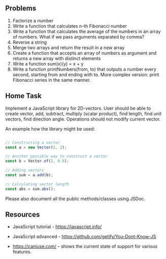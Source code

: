 ## Problems

1. Factorize a number
2. Write a function that calculates n-th Fibonacci number
3. Write a function that calculates the average of the numbers in an array of
   numbers. What if we pass arguments separated by comma?
4. Reverse a string
5. Merge two arrays and return the result in a new array
6. Create a function that accepts an array of numbers as argument and returns a
   new array with distinct elements
7. Write a function sum(x)(y) = x + y
8. Write a function printNumbers(from, to) that outputs a number every second,
   starting from and ending with to. More complex version: print Fibonacci
   series in the same manner.


## Home Task

Implement a JavaScript library for 2D-vectors. User should be able to create vector, add, subtract, multiply (scalar product), find length, find unit vectors, find direction angle. Operations should not modify current vector.

An example how the library might be used:

```javascript

// Constructing a vector
const a = new Vector(1, 2);

// Another possible way to construct a vector
const b = Vector.of(2, 0.5);

// Adding vectors
const sum = a.add(b);

// Calculating vector length
const abs = sum.abs();
```

Please also document all the public methods/classes using JSDoc.


## Resources

* JavaScript tutorial - https://javascript.info/
* JavaScript advanced - https://github.com/getify/You-Dont-Know-JS

* https://caniuse.com/ – shows the current state of support for various features.
